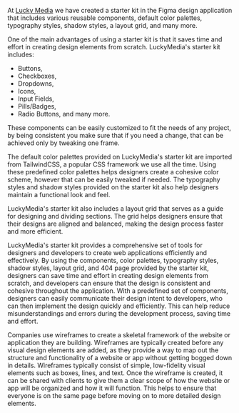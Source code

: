 At [Lucky Media](https://www.luckymedia.dev) we have created a starter kit in the Figma design application that includes various reusable components, default color palettes, typography styles, shadow styles, a layout grid, and many more. 

One of the main advantages of using a starter kit is that it saves time and effort in creating design elements from scratch.
LuckyMedia's starter kit includes:
- Buttons,
- Checkboxes,
- Dropdowns,
- Icons,
- Input Fields,
- Pills/Badges,
- Radio Buttons,
and many more.

These components can be easily customized to fit the needs of any project, by being consistent you make sure that if you need a change, that can be achieved only by tweaking one frame.

The default color palettes provided on LuckyMedia's starter kit are imported from TailwindCSS, a popular CSS framework we use all the time. Using these predefined color palettes helps designers create a cohesive color scheme, however that can be easily tweaked if needed. The typography styles and shadow styles provided on the starter kit also help designers maintain a functional look and feel.

LuckyMedia's starter kit also includes a layout grid that serves as a guide for designing and dividing sections. The grid helps designers ensure that their designs are aligned and balanced, making the design process faster and more efficient.

LuckyMedia's starter kit provides a comprehensive set of tools for designers and developers to create web applications efficiently and effectively. By using the components, color palettes, typography styles, shadow styles, layout grid, and 404 page provided by the starter kit, designers can save time and effort in creating design elements from scratch, and developers can ensure that the design is consistent and cohesive throughout the application. With a predefined set of components, designers can easily communicate their design intent to developers, who can then implement the design quickly and efficiently. This can help reduce misunderstandings and errors during the development process, saving time and effort.

Companies use wireframes to create a skeletal framework of the website or application they are building. Wireframes are typically created before any visual design elements are added, as they provide a way to map out the structure and functionality of a website or app without getting bogged down in details. Wireframes typically consist of simple, low-fidelity visual elements such as boxes, lines, and text. Once the wireframe is created, it can be shared with clients to give them a clear scope of how the website or app will be organized and how it will function. This helps to ensure that everyone is on the same page before moving on to more detailed design elements.